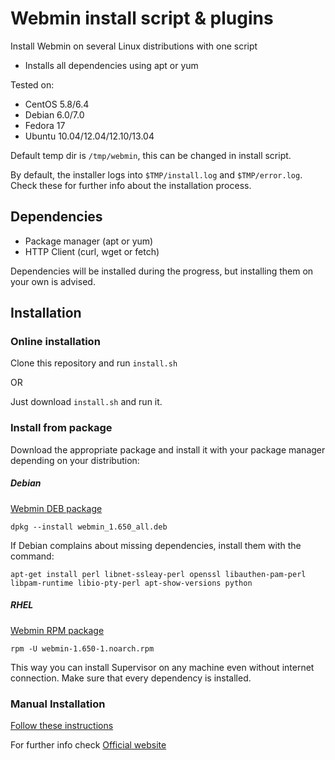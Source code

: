 Webmin install script & plugins
===============================

Install Webmin on several Linux distributions with one script

* Installs all dependencies using apt or yum

Tested on:
* CentOS 5.8/6.4
* Debian 6.0/7.0
* Fedora 17
* Ubuntu 10.04/12.04/12.10/13.04

Default temp dir is ````/tmp/webmin````, this can be changed in install script.

By default, the installer logs into ````$TMP/install.log```` and ````$TMP/error.log````. Check these for further info about the installation process.

## Dependencies
* Package manager (apt or yum)
* HTTP Client (curl, wget or fetch)

Dependencies will be installed during the progress, but installing them on your own is advised.

## Installation

### Online installation

Clone this repository and run ````install.sh````

OR

Just download ````install.sh```` and run it.

### Install from package

Download the appropriate package and install it with your package manager depending on your distribution:

##### Debian

[Webmin DEB package](http://prdownloads.sourceforge.net/webadmin/webmin_1.650_all.deb)

````dpkg --install webmin_1.650_all.deb````

If Debian complains about missing dependencies, install them with the command:

````apt-get install perl libnet-ssleay-perl openssl libauthen-pam-perl libpam-runtime libio-pty-perl apt-show-versions python````

##### RHEL

[Webmin RPM package](http://prdownloads.sourceforge.net/webadmin/webmin-1.650-1.noarch.rpm)

````rpm -U webmin-1.650-1.noarch.rpm````

This way you can install Supervisor on any machine even without internet connection. Make sure that every dependency is installed.

### Manual Installation
[Follow these instructions](http://www.webmin.com/tgz.html)



For further info check [Official website](http://www.webmin.com/)